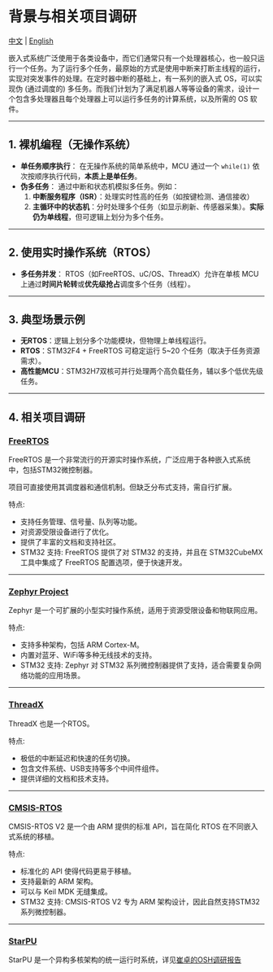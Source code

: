 # 背景与相关项目调研

[中文](background_cn.md) | [English](background.md)

嵌入式系统广泛使用于各类设备中，而它们通常只有一个处理器核心，也一般只运行一个任务。为了运行多个任务，最原始的方式是使用中断来打断主线程的运行，实现对突发事件的处理。在定时器中断的基础上，有一系列的嵌入式 OS，可以实现伪 (通过调度的) 多任务。而我们计划为了满足机器人等等设备的需求，设计一个包含多处理器且每个处理器上可以运行多任务的计算系统，以及所需的 OS 软件。

---

## 1. 裸机编程（无操作系统）

- **单任务顺序执行**：
    在无操作系统的简单系统中，MCU 通过一个 `while(1)` 依次按顺序执行代码，**本质上是单任务**。
- **伪多任务**：
    通过中断和状态机模拟多任务。例如：
    1. **中断服务程序（ISR）**：处理实时性高的任务（如按键检测、通信接收）
    2. **主循环中的状态机**：分时处理多个任务（如显示刷新、传感器采集）。**实际仍为单线程**，但可逻辑上划分为多个任务。

---

## 2. 使用实时操作系统（RTOS）

- **多任务并发**：
    RTOS（如FreeRTOS、uC/OS、ThreadX）允许在单核 MCU 上通过**时间片轮转**或**优先级抢占**调度多个任务（线程）。  

---

## 3. 典型场景示例

- **无RTOS**：逻辑上划分多个功能模块，但物理上单线程运行。
- **RTOS**：STM32F4 + FreeRTOS 可稳定运行 5~20 个任务（取决于任务资源需求）。
- **高性能MCU**：STM32H7双核可并行处理两个高负载任务，辅以多个低优先级任务。

---

## 4. 相关项目调研

### [FreeRTOS](https://github.com/FreeRTOS)

FreeRTOS 是一个非常流行的开源实时操作系统，广泛应用于各种嵌入式系统中，包括STM32微控制器。

项目可直接使用其调度器和通信机制。但缺乏分布式支持，需自行扩展。

特点:

- 支持任务管理、信号量、队列等功能。
- 对资源受限设备进行了优化。
- 提供了丰富的文档和支持社区。
- STM32 支持: FreeRTOS 提供了对 STM32 的支持，并且在 STM32CubeMX 工具中集成了 FreeRTOS 配置选项，便于快速开发。

---

### [Zephyr Project](https://github.com/zephyrproject-rtos/zephyr)

Zephyr 是一个可扩展的小型实时操作系统，适用于资源受限设备和物联网应用。

特点:

- 支持多种架构，包括 ARM Cortex-M。
- 内置对蓝牙、WiFi等多种无线技术的支持。
- STM32 支持: Zephyr 对 STM32 系列微控制器提供了支持，适合需要复杂网络功能的应用场景。

---

### [ThreadX](https://github.com/RISCV-on-Microsemi-FPGA/ThreadX)

ThreadX 也是一个RTOS。

特点:

- 极低的中断延迟和快速的任务切换。
- 包含文件系统、USB支持等多个中间件组件。
- 提供详细的文档和技术支持。

---

### [CMSIS-RTOS](https://github.com/ARM-software/CMSIS-FreeRTOS.git)

CMSIS-RTOS V2 是一个由 ARM 提供的标准 API，旨在简化 RTOS 在不同嵌入式系统的移植。

特点:

- 标准化的 API 使得代码更易于移植。
- 支持最新的 ARM 架构。
- 可以与 Keil MDK 无缝集成。
- STM32 支持: CMSIS-RTOS V2 专为 ARM 架构设计，因此自然支持STM32系列微控制器。

---

### [StarPU](https://starpu.gitlabpages.inria.fr)

StarPU 是一个异构多核架构的统一运行时系统，详见[崔卓的OSH调研报告](/doc/individual-research/cuizhuo/崔卓的OSH调研报告.md)
